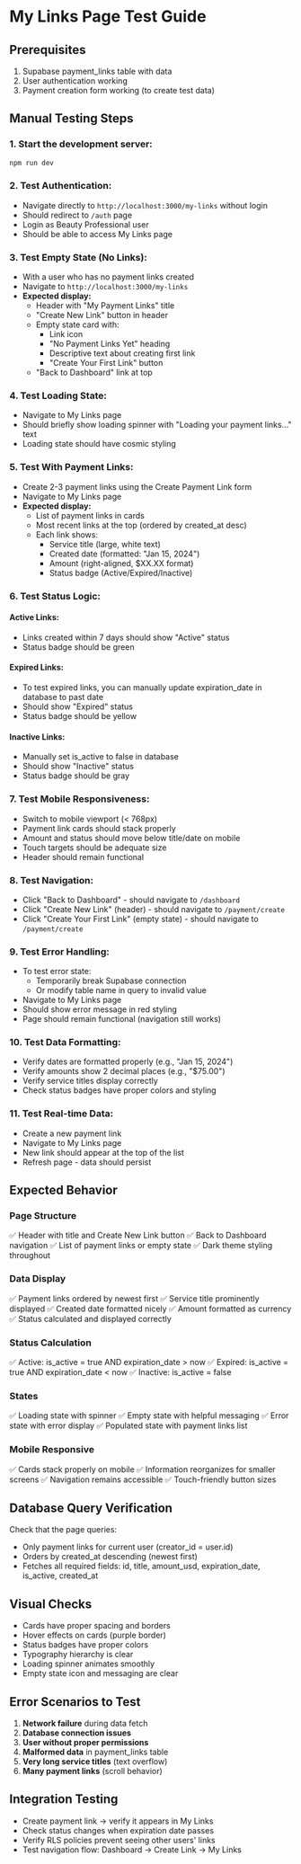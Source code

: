 # My Links Page Test Guide

## Prerequisites
1. Supabase payment_links table with data
2. User authentication working
3. Payment creation form working (to create test data)

## Manual Testing Steps

### 1. **Start the development server:**
   ```bash
   npm run dev
   ```

### 2. **Test Authentication:**
   - Navigate directly to `http://localhost:3000/my-links` without login
   - Should redirect to `/auth` page
   - Login as Beauty Professional user
   - Should be able to access My Links page

### 3. **Test Empty State (No Links):**
   - With a user who has no payment links created
   - Navigate to `http://localhost:3000/my-links`
   - **Expected display:**
     - Header with "My Payment Links" title
     - "Create New Link" button in header
     - Empty state card with:
       - Link icon
       - "No Payment Links Yet" heading
       - Descriptive text about creating first link
       - "Create Your First Link" button
     - "Back to Dashboard" link at top

### 4. **Test Loading State:**
   - Navigate to My Links page
   - Should briefly show loading spinner with "Loading your payment links..." text
   - Loading state should have cosmic styling

### 5. **Test With Payment Links:**
   - Create 2-3 payment links using the Create Payment Link form
   - Navigate to My Links page
   - **Expected display:**
     - List of payment links in cards
     - Most recent links at the top (ordered by created_at desc)
     - Each link shows:
       - Service title (large, white text)
       - Created date (formatted: "Jan 15, 2024")
       - Amount (right-aligned, $XX.XX format)
       - Status badge (Active/Expired/Inactive)

### 6. **Test Status Logic:**
   #### Active Links:
   - Links created within 7 days should show "Active" status
   - Status badge should be green

   #### Expired Links:
   - To test expired links, you can manually update expiration_date in database to past date
   - Should show "Expired" status
   - Status badge should be yellow

   #### Inactive Links:
   - Manually set is_active to false in database
   - Should show "Inactive" status
   - Status badge should be gray

### 7. **Test Mobile Responsiveness:**
   - Switch to mobile viewport (< 768px)
   - Payment link cards should stack properly
   - Amount and status should move below title/date on mobile
   - Touch targets should be adequate size
   - Header should remain functional

### 8. **Test Navigation:**
   - Click "Back to Dashboard" - should navigate to `/dashboard`
   - Click "Create New Link" (header) - should navigate to `/payment/create`
   - Click "Create Your First Link" (empty state) - should navigate to `/payment/create`

### 9. **Test Error Handling:**
   - To test error state:
     - Temporarily break Supabase connection
     - Or modify table name in query to invalid value
   - Navigate to My Links page
   - Should show error message in red styling
   - Page should remain functional (navigation still works)

### 10. **Test Data Formatting:**
   - Verify dates are formatted properly (e.g., "Jan 15, 2024")
   - Verify amounts show 2 decimal places (e.g., "$75.00")
   - Verify service titles display correctly
   - Check status badges have proper colors and styling

### 11. **Test Real-time Data:**
   - Create a new payment link
   - Navigate to My Links page
   - New link should appear at the top of the list
   - Refresh page - data should persist

## Expected Behavior

### Page Structure
✅ Header with title and Create New Link button
✅ Back to Dashboard navigation
✅ List of payment links or empty state
✅ Dark theme styling throughout

### Data Display
✅ Payment links ordered by newest first
✅ Service title prominently displayed
✅ Created date formatted nicely
✅ Amount formatted as currency
✅ Status calculated and displayed correctly

### Status Calculation
✅ Active: is_active = true AND expiration_date > now
✅ Expired: is_active = true AND expiration_date < now
✅ Inactive: is_active = false

### States
✅ Loading state with spinner
✅ Empty state with helpful messaging
✅ Error state with error display
✅ Populated state with payment links list

### Mobile Responsive
✅ Cards stack properly on mobile
✅ Information reorganizes for smaller screens
✅ Navigation remains accessible
✅ Touch-friendly button sizes

## Database Query Verification
Check that the page queries:
- Only payment links for current user (creator_id = user.id)
- Orders by created_at descending (newest first)
- Fetches all required fields: id, title, amount_usd, expiration_date, is_active, created_at

## Visual Checks
- Cards have proper spacing and borders
- Hover effects on cards (purple border)
- Status badges have proper colors
- Typography hierarchy is clear
- Loading spinner animates smoothly
- Empty state icon and messaging are clear

## Error Scenarios to Test
1. **Network failure** during data fetch
2. **Database connection issues**
3. **User without proper permissions**
4. **Malformed data** in payment_links table
5. **Very long service titles** (text overflow)
6. **Many payment links** (scroll behavior)

## Integration Testing
- Create payment link → verify it appears in My Links
- Check status changes when expiration date passes
- Verify RLS policies prevent seeing other users' links
- Test navigation flow: Dashboard → Create Link → My Links